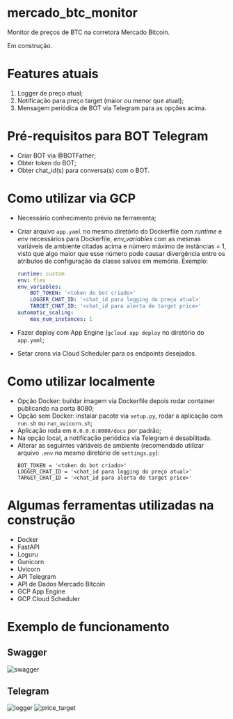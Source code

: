 # mercado_btc_monitor
Monitor de preços de BTC na corretora Mercado Bitcoin.

Em construção.

# Features atuais
1) Logger de preço atual;
2) Notificação para preço target (maior ou menor que atual);
3) Mensagem periódica de BOT via Telegram para as opções acima.


# Pré-requisitos para BOT Telegram
* Criar BOT via @BOTFather;
* Obter token do BOT;
* Obter chat_id(s) para conversa(s) com o BOT.


# Como utilizar via GCP
* Necessário conhecimento prévio na ferramenta;
* Criar arquivo `app.yaml` no mesmo diretório do Dockerfile com *runtime* e *env* necessários para Dockerfile, *env_variables* com as mesmas variáveis de ambiente citadas acima e número máximo de instâncias = 1, visto que algo maior que esse número pode causar divergência entre os atributos de configuração da classe salvos em memória. Exemplo:

    ```yaml
    runtime: custom
    env: flex
    env_variables:
        BOT_TOKEN: '<token do bot criado>'
        LOGGER_CHAT_ID: '<chat_id para logging do preço atual>'
        TARGET_CHAT_ID: '<chat_id para alerta de target price>'
    automatic_scaling:
        max_num_instances: 1
    ```

* Fazer deploy com App Engine (`gcloud app deploy` no diretório do `app.yaml`;
* Setar crons via Cloud Scheduler para os endpoints desejados.


# Como utilizar localmente
* Opção Docker: buildar imagem via Dockerfile depois rodar container publicando na porta 8080;
* Opção sem Docker: instalar pacote via `setup.py`, rodar a aplicação com `run.sh` ou `run_uvicorn.sh`;
* Aplicação roda em `0.0.0.0:8080/docs` por padrão;
* Na opção local, a notificação periódica via Telegram é desabilitada.
* Alterar as seguintes váriáveis de ambiente (recomendado utilizar arquivo `.env` no mesmo diretório de `settings.py`):
    ```.env
    BOT_TOKEN = '<token do bot criado>'
    LOGGER_CHAT_ID = '<chat_id para logging do preço atual>'
    TARGET_CHAT_ID = '<chat_id para alerta de target price>'
    
    ```


# Algumas ferramentas utilizadas na construção
* Docker
* FastAPI
* Loguru
* Gunicorn
* Uvicorn
* API Telegram
* API de Dados Mercado Bitcoin
* GCP App Engine
* GCP Cloud Scheduler

# Exemplo de funcionamento
## Swagger
![swagger](https://user-images.githubusercontent.com/42444599/103489978-6ca5d400-4df7-11eb-859f-e23d9bbc3cba.png)

## Telegram
![logger](https://user-images.githubusercontent.com/42444599/103447296-e4dd8f80-4c67-11eb-8a89-561253339120.png)
![price_target](https://user-images.githubusercontent.com/42444599/103447301-0179c780-4c68-11eb-9053-77d1e086b915.png)
